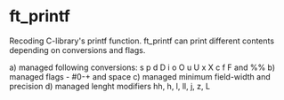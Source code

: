 # ft_printf

Recoding C-library's printf function. ft_printf can print different contents depending on conversions and flags.

a) managed following conversions: s p d D i o O u U x X c f F and %%
b) managed flags - #0-+ and space
c) managed minimum field-width and precision
d) managed lenght modifiers hh, h, l, ll, j, z, L
